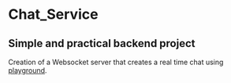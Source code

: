 # Chat_Service
## Simple and practical backend project

Creation of a Websocket server that creates a real time chat using [playground](https://www.codedamn.com/playgrounds/).
